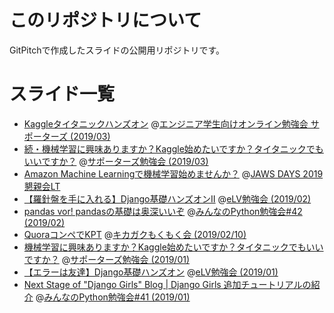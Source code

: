 # このリポジトリについて
GitPitchで作成したスライドの公開用リポジトリです。

# スライド一覧

- [Kaggleタイタニックハンズオン](https://gitpitch.com/ftnext/2019_slides/master?p=spz_online_titanic_handson/) @[エンジニア学生向けオンライン勉強会 サポーターズ (2019/03)](https://talent.supporterz.jp/events/2992699f-53ed-417b-abf7-7d7bba931037/)
- [続・機械学習に興味ありますか？Kaggle始めたいですか？タイタニックでもいいですか？](https://gitpitch.com/ftnext/2019_slides/master?p=spz_Mar_titanic_handson2/) @[サポーターズ勉強会 (2019/03)](https://supporterzcolab.com/event/740/)
- [Amazon Machine Learningで機械学習始めませんか？](https://gitpitch.com/ftnext/2019_slides/master?p=jaws_days_2019_amazonml/) @[JAWS DAYS 2019 懇親会LT](https://jawsdays2019.jaws-ug.jp/session/2077/)
- [【羅針盤を手に入れる】Django基礎ハンズオンⅡ](https://gitpitch.com/ftnext/2019_slides/master?p=elv_Feb_django_developcompass/) @[eLV勉強会 (2019/02)](https://elv.connpass.com/event/119181/)
- [pandas vor! pandasの基礎は奥深いいぞ](https://gitpitch.com/ftnext/2019_slides/master?p=stapy_Feb_pandas_basics/) @[みんなのPython勉強会#42 (2019/02)](https://startpython.connpass.com/event/112787/)
- [QuoraコンペでKPT](https://gitpitch.com/ftnext/2019_slides/master?p=kikamoku_Feb_quora_kpt/) @[キカガクもくもく会 (2019/02/10)](https://kikagaku.connpass.com/event/118556/)
- [機械学習に興味ありますか？Kaggle始めたいですか？タイタニックでもいいですか？](https://gitpitch.com/ftnext/2019_slides/master?p=spz_Jan_titanic_handson/) @[サポーターズ勉強会 (2019/01)](https://supporterzcolab.com/event/677/)
- [【エラーは友達】Django基礎ハンズオン](https://gitpitch.com/ftnext/2019_slides/master?p=elv_Jan_django_errorfriends/) @[eLV勉強会 (2019/01)](https://elv.connpass.com/event/114810/)
- [Next Stage of "Django Girls" Blog | Django Girls 追加チュートリアルの紹介](https://gitpitch.com/ftnext/2019_slides/master?p=stapy_Jan_django_girls_extensions/) @[みんなのPython勉強会#41 (2019/01)](https://startpython.connpass.com/event/112786/)
